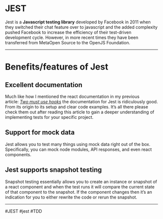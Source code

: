 # JEST
Jest is a **Javascript testing library** developed by Facebook in 2011 when they switched their chat feature over to javascript and the added complexity pushed Facebook to increase the efficiency of their test-driven development cycle. However, in more recent times they have been transferred from MetaOpen Source to the OpenJS Foundation.
***
# **Benefits/features of Jest**

## **Excellent documentation**

Much like how I mentioned the react documentation in my previous article: [_Two must use hooks_](https://medium.com/@samhcarrasco/react-two-must-use-hooks-64ef32d57dfc) the documentation for Jest is ridiculously good. From its origin to its setup and clear code examples. It’s all there please check them out after reading this article to gain a deeper understanding of implementing tests for your specific project.

## **Support for mock data**

Jest allows you to test many things using mock data right out of the box. Specifically, you can mock node modules, API responses, and even react components.

## **Jest supports snapshot testing**

Snapshot testing essentially allows you to create an instance or snapshot of a react component and when the test runs it will compare the current state of that component to the snapshot. If the component changes then it’s an indication for you to either rewrite the code or rerun the snapshot.
***

#JEST #jest #TDD 